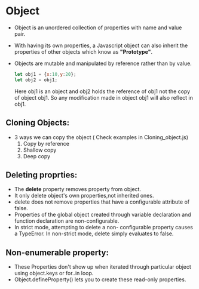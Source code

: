 # Object    
- Object is an unordered collection of properties with name and value pair.

- With having its own properties, a Javascript object can also inherit the properties of other objects which know as  **"Prototype"**.

- Objects are mutable and manipulated by reference rather than by value.
    ```Javascript 
    let obj1 = {x:10,y:20};
    let obj2 = obj1;
    ```
    Here obj1 is an object and obj2 holds the reference of obj1 not the copy of object obj1. So any modification made in object obj1 will also reflect in obj1.

 ## Cloning Objects:
- 3 ways we can copy the object ( Check examples in Cloning_object.js)
    1. Copy by reference
    2. Shallow copy
    3. Deep copy

 ## Deleting proprties:
 
- The **delete** property removes property from object.  
- It only delete object's own properties,not inherited ones. 
- delete does not remove properties that have a configurable attribute of false. 
- Properties of the global object created through variable declaration and function declaration are non-configurable.
- In strict mode, attempting to delete a non- configurable property causes a TypeError. In non-strict mode, delete simply evaluates to false.

## Non-enumerable property:
- These Properties don't show up when iterated through particular object using object.keys or for..in loop.
- Object.defineProperty() lets you to create these read-only properties.
